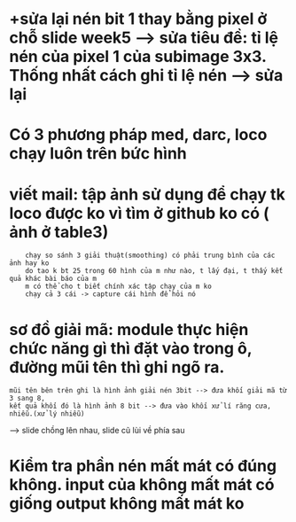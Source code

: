 # +sửa lại nén bit 1 thay bằng pixel ở chỗ slide week5 --> sửa tiêu đề: tỉ lệ nén của pixel 1 của subimage 3x3. Thống nhất cách ghi tỉ lệ nén --> sửa lại
# Có 3 phương pháp med, darc, loco chạy luôn trên bức hình
# viết mail: tập ảnh sử dụng để chạy tk loco được ko vì tìm ở github ko có ( ảnh ở table3)
		chạy so sánh 3 giải thuật(smoothing) có phải trung bình của các ảnh hay ko
		do tao k bt 25 trong 60 hình của m như nào, t lấy đại, t thấy kết quả khác bài báo của m
		m có thể cho t biết chính xác tập chạy của m ko
		chạy cả 3 cái -> capture cái hình để hỏi nó
# sơ đồ giải mã: module thực hiện chức năng gì thì đặt vào trong ô, đường mũi tên thì ghi ngõ ra.
	mũi tên bên trên ghi là hình ảnh giải nén 3bit --> đưa khối giải mã từ 3 sang 8,
	kết quả khối đó là hình ảnh 8 bit --> đưa vào khối xử lí răng cưa, nhiễu.(xử lý nhiễu)
--> slide chồng lên nhau, slide cũ lùi về phía sau
# Kiểm tra phần nén mất mát có đúng không. input của không mất mát có giống output không mất mát ko
